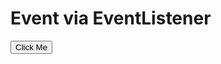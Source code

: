 <!DOCTYPE html>
<html lang="en">
<head>
    <meta charset="UTF-8">
    <meta name="viewport" content="width=device-width, initial-scale=1.0">
    <title>Document</title>
    <style> .out{color: purple; font-weight: bold;}</style>
    
</head>
<body>
    <h1> Event via EventListener </h1>
    <button id="btn">Click Me </button>
    <p id="msg" class="out"></p>
    <script>
        document.getElementById("btn").addEventListener("click", function() {
            document.getElementById("msg").innerText="Handled by addEventListener";
        });
    </script>
</body>
</html>
